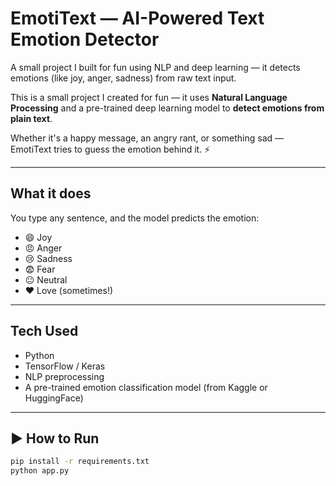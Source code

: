 # EmotiText — AI-Powered Text Emotion Detector 


A small project I built for fun using NLP and deep learning — it detects emotions (like joy, anger, sadness) from raw text input.


This is a small project I created for fun — it uses **Natural Language Processing** and a pre-trained deep learning model to **detect emotions from plain text**.

Whether it's a happy message, an angry rant, or something sad — EmotiText tries to guess the emotion behind it. ⚡

---

## What it does

You type any sentence, and the model predicts the emotion:
- 😄 Joy
- 😠 Anger
- 😢 Sadness
- 😨 Fear
- 😐 Neutral
- ❤️ Love (sometimes!)

---

## Tech Used

- Python 
- TensorFlow / Keras
- NLP preprocessing
- A pre-trained emotion classification model (from Kaggle or HuggingFace)

---

## ▶️ How to Run

```bash
pip install -r requirements.txt
python app.py
